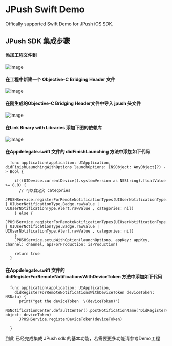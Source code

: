 # JPush Swift Demo

Offically supported Swift Demo for JPush iOS SDK. 

## JPush SDK 集成步骤

#### 添加工程文件到

![image](https://github.com/jpush/jpush-swift-demo/blob/master/ReadMeRecource/添加jpushSDK到工程中%20.gif)

#### 在工程中新建一个 Objective-C Bridging Header 文件

![image](https://github.com/jpush/jpush-swift-demo/blob/master/ReadMeRecource/生成ObjCBridge文件.gif)

#### 在刚生成的Objective-C Bridging Header文件中导入 jpush 头文件

![image](https://github.com/jpush/jpush-swift-demo/blob/master/ReadMeRecource/在ObjctBridgingHeader添加sdk头文件.gif)

#### 在Link Binary with Libraries 添加下图的依赖库

![image](https://github.com/jpush/jpush-swift-demo/blob/master/ReadMeRecource/添加依赖库文件.png)

#### 在Appdelegate.swift 文件的 didFinishLaunching 方法中添加如下代码


```
  func application(application: UIApplication, didFinishLaunchingWithOptions launchOptions: [NSObject: AnyObject]?) -> Bool {
    
    if((UIDevice.currentDevice().systemVersion as NSString).floatValue >= 8.0) {
      // 可以自定义 categories
      JPUSHService.registerForRemoteNotificationTypes(UIUserNotificationType.Badge.rawValue | UIUserNotificationType.Badge.rawValue | UIUserNotificationType.Alert.rawValue , categories: nil)
    } else {
      JPUSHService.registerForRemoteNotificationTypes(UIUserNotificationType.Badge.rawValue | UIUserNotificationType.Badge.rawValue | UIUserNotificationType.Alert.rawValue , categories: nil)
    }
    JPUSHService.setupWithOption(launchOptions, appKey: appKey, channel: channel, apsForProduction: isProduction)
    
    return true
  }
```

#### 在Appdelegate.swift 文件的 didRegisterForRemoteNotificationsWithDeviceToken 方法中添加如下代码


```
  func application(application: UIApplication,
    didRegisterForRemoteNotificationsWithDeviceToken deviceToken: NSData) {
      print("get the deviceToken  \(deviceToken)")
      NSNotificationCenter.defaultCenter().postNotificationName("DidRegisterRemoteNotification", object: deviceToken)
      JPUSHService.registerDeviceToken(deviceToken)
      
  }
```

到此 已经完成集成 JPush sdk 的基本功能，若需要更多功能请参考Demo工程
